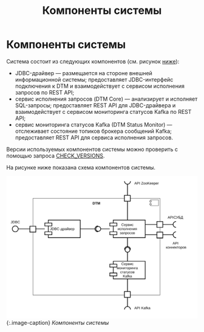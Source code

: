 ﻿---
layout: default
title: Компоненты системы
nav_order: 2
parent: Обзор понятий, компонентов и связей
has_children: false
has_toc: false
---

# Компоненты системы

Система состоит из следующих компонентов (см. рисунок [ниже](#img_components)):
*   JDBC-драйвер — размещается на стороне внешней информационной системы; предоставляет JDBC-интерфейс 
    подключения к DTM и взаимодействует с сервисом исполнения запросов по REST API;
*   сервис исполнения запросов (DTM Core) — анализирует и исполняет SQL-запросы; предоставляет REST API 
    для JDBC-драйвера и взаимодействует с сервисом мониторинга статусов Kafka по REST API;
*   сервис мониторинга статусов Kafka (DTM Status Monitor) — отслеживает состояние топиков брокера сообщений 
    Kafka; предоставляет REST API для сервиса исполнения запросов.
    
Версии используемых компонентов системы можно проверить с помощью запроса 
[CHECK_VERSIONS](../../Справочная_информация/Запросы_SQLplus/CHECK_VERSIONS/CHECK_VERSIONS.md).

На рисунке ниже показана схема компонентов системы.

<a id="img_components"></a>
![](Компоненты_системы.svg)
{:.image-caption}
*Компоненты системы*